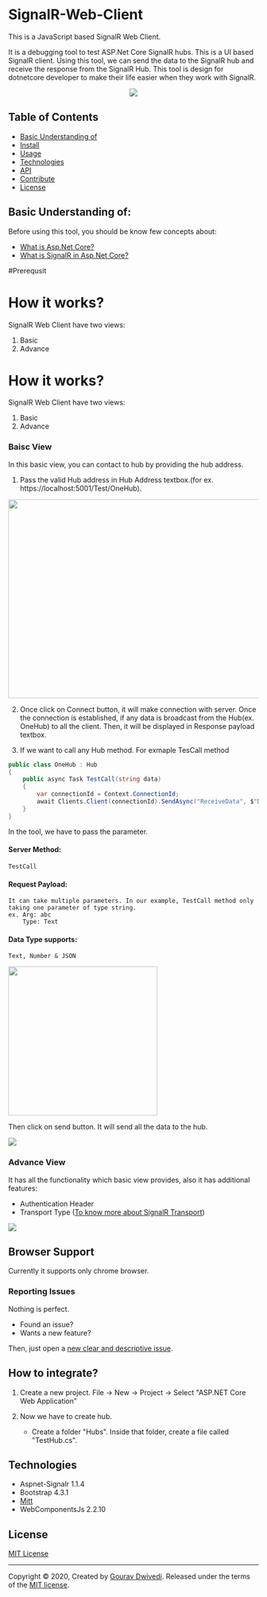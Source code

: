 # SignalR-Web-Client
This is a JavaScript based SignalR Web Client.

It is a debugging tool to test ASP.Net Core SignalR hubs. This is a UI based SignalR client. Using this tool, we can send the data to the SignalR hub and receive the response from the SignalR Hub. This tool is design for dotnetcore developer to make their life easier when they work with SignalR.

<p align="center">
  <img src="./src/images/SignalR-Web-Client.jpg" >
  <br>
</p>

## Table of Contents

-   [Basic Understanding of](#Basic-Understanding-of)
-   [Install](#install)
-   [Usage](#usage)
-   [Technologies](#technologies)
-   [API](#api)
-   [Contribute](#contribute)
-   [License](#license)


## Basic Understanding of:

Before using this tool, you should be know few concepts about:

- [What is Asp.Net Core?](https://dotnet.microsoft.com/learn/aspnet/what-is-aspnet-core)
- [What is SignalR in Asp.Net Core?](https://docs.microsoft.com/en-us/aspnet/core/signalr/introduction?view=aspnetcore-3.0)

#Prerequsit

# How it works?

SignalR Web Client have two views:
1. Basic
2. Advance


# How it works?

SignalR Web Client have two views:
1. Basic
2. Advance

### Baisc View

In this basic view, you can contact to hub by providing the hub address.

1. Pass the valid Hub address in Hub Address textbox.(for ex. https://localhost:5001/Test/OneHub).
<img src="./src/images/1.PNG"  width="600px" height="400px" />

2. Once click on Connect button, it will make connection with server. Once the connection is established, if any data is broadcast from the Hub(ex. OneHub) to all the client. Then, it will be displayed in Response payload textbox.

3. If we want to call any Hub method. For exmaple TesCall method
```csharp
public class OneHub : Hub
{
    public async Task TestCall(string data)
    {
        var connectionId = Context.ConnectionId;
        await Clients.Client(connectionId).SendAsync("ReceiveData", $"Data Received from  TestCall method: {data}");
    }
}
```
In the tool, we have to pass the parameter.

#### Server Method: 
    TestCall

#### Request Payload:
    It can take multiple parameters. In our example, TestCall method only taking one parameter of type string. 
    ex. Arg: abc
        Type: Text

#### Data Type supports:
    Text, Number & JSON

<img src="./src/images/5.PNG" width="300px" height="300px" />

Then click on send button. It will send all the data to the hub. 

<img src="./src/images/3.PNG"   />

### Advance View

It has all the functionality which basic view provides, also it has additional features:
 - Authentication Header
 - Transport Type ([To know more about SignalR Transport](https://kevgriffin.com/signalr-transports-explained/))

 <img src="./src/images/2.PNG"   />

## Browser Support
Currently it supports only chrome browser.

### Reporting Issues

Nothing is perfect.
- Found an issue?
- Wants a new feature?

Then, just open a [new clear and descriptive issue](../../issues/new).


## How to integrate?

1. Create a new project.
  File -> New -> Project -> Select "ASP.NET Core Web Application"

2. Now we have to create hub.
    - Create a folder "Hubs". Inside that folder, create a file called "TestHub.cs".



## Technologies

- Aspnet-Signalr 1.1.4
- Bootstrap 4.3.1
- [Mitt](https://github.com/developit/mitt)
- WebComponentsJs 2.2.10



## License

[MIT License](https://opensource.org/licenses/MIT)

---
Copyright &copy; 2020,
Created by [Gourav Dwivedi](https://github.com/gouravdwivedi6590).
Released under the terms of the [MIT license](https://github.com/gouravdwivedi6590/SignalR-Web-Client/blob/master/LICENSE).